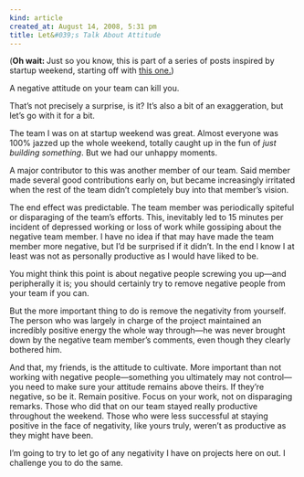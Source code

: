 ```yaml
---
kind: article
created_at: August 14, 2008, 5:31 pm
title: Let&#039;s Talk About Attitude
---
```


<div><p>(<b>Oh wait: </b>Just so you know, this is part of a series of posts inspired by startup weekend, starting off with <a href="http://blog.humanmade.org/post/43173216/startup-weekend">this one.</a>)</p>
<p>A negative attitude on your team can kill you.</p>
<p>That&#8217;s not precisely a surprise, is it? It&#8217;s also a bit of an exaggeration, but let&#8217;s go with it for a bit.</p>
<p>The team I was on at startup weekend was great. Almost everyone was 100% jazzed up the whole weekend, totally caught up in the fun of <i>just building something</i>. But we had our unhappy moments.</p>
<p>A major contributor to this was another member of our team. Said member made several good contributions early on, but became increasingly irritated when the rest of the team didn&#8217;t completely buy into that member&#8217;s vision.</p>
<p>The end effect was predictable. The team member was periodically spiteful or disparaging of the team&#8217;s efforts. This, inevitably led to 15 minutes per incident of depressed working or loss of work while gossiping about the negative team member. I have no idea if that may have made the team member more negative, but I&#8217;d be surprised if it didn&#8217;t. In the end I know I at least was not as personally productive as I would have liked to be.</p>
<p>You might think this point is about negative people screwing you up&#8212;and peripherally it is; you should certainly try to remove negative people from your team if you can.</p>
<p>But the more important thing to do is remove the negativity from yourself. The person who was largely in charge of the project maintained an incredibly positive energy the whole way through&#8212;he was never brought down by the negative team member&#8217;s comments, even though they clearly bothered him.</p>
<p>And that, my friends, is the attitude to cultivate. More important than not working with negative people&#8212;something you ultimately may not control&#8212;you need to make sure your attitude remains above theirs. If they&#8217;re negative, so be it. Remain positive. Focus on your work, not on disparaging remarks. Those who did that on our team stayed really productive throughout the weekend. Those who were less successful at staying positive in the face of negativity, like yours truly, weren&#8217;t as productive as they might have been.</p>
<p>I&#8217;m going to try to let go of any negativity I have on projects here on out. I challenge you to do the same.</p></div>

